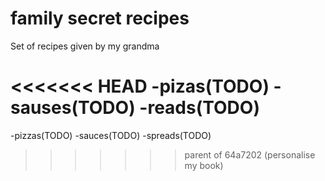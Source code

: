 # family secret recipes

Set of recipes given by my grandma

<<<<<<< HEAD
-pizas(TODO)
-sauses(TODO)
-reads(TODO)
=======
-pizzas(TODO)
-sauces(TODO)
-spreads(TODO)
>>>>>>> parent of 64a7202 (personalise my book)
